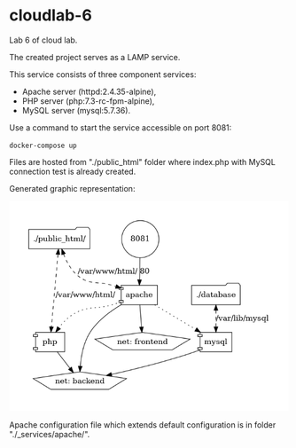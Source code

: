 # cloudlab-6
Lab 6 of cloud lab.

The created project serves as a LAMP service.

This service consists of three component services:
- Apache server (httpd:2.4.35-alpine),
- PHP server (php:7.3-rc-fpm-alpine),
- MySQL server (mysql:5.7.36).

Use a command to start the service accessible on port 8081:

`docker-compose up`

Files are hosted from "./public_html" folder where index.php with MySQL connection test is already created.

Generated graphic representation:

![](docker-compose.png)

Apache configuration file which extends default configuration is in folder "./_services/apache/".

